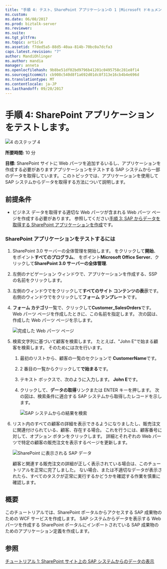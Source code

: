 ```yaml
---
title: "手順 4: テスト、SharePoint アプリケーションの 1 |Microsoft ドキュメント"
ms.custom: 
ms.date: 06/08/2017
ms.prod: biztalk-server
ms.reviewer: 
ms.suite: 
ms.tgt_pltfrm: 
ms.topic: article
ms.assetid: f7ded5a5-88d5-40aa-814b-70bc0a7dcfa3
caps.latest.revision: "7"
author: MandiOhlinger
ms.author: mandia
manager: anneta
ms.openlocfilehash: 9b8be51df02bd9796b41201c0495758c281e8f14
ms.sourcegitcommit: cb908c540d8f1a692d01dc8f313e16cb4b4e696d
ms.translationtype: MT
ms.contentlocale: ja-JP
ms.lasthandoff: 09/20/2017
---
```

# <a name="step-4-test-your-sharepoint-application"></a>手順 4: SharePoint アプリケーションをテストします。
![4 のステップ 4](../../adapters-and-accelerators/adapter-oracle-ebs/media/step-4of4.gif "Step_4of4")  
  
 **所要時間:** 10 分  
  
 **目標:** SharePoint サイトに Web パーツを追加するいるし、アプリケーションを作成する必要がありますアプリケーションをテストする SAP システムから一部のデータを取得しています。 このトピックでは、アプリケーションを使用して SAP システムからデータを取得する方法について説明します。  
  
## <a name="prerequisites"></a>前提条件  
  
-   ビジネス データを取得する適切な Web パーツが含まれる Web パーツ ページを作成する必要があります。 参照してください[手順 3: SAP からデータを取得する SharePoint アプリケーションを作成](../../adapters-and-accelerators/adapter-sap/step-3-create-a-sharepoint-application-to-retrieve-data-from-sap.md)です。  
  
### <a name="to-test-the-sharepoint-application"></a>SharePoint アプリケーションをテストするには  
  
1.  SharePoint 3.0 サーバーの全体管理を開始します。 をクリックして**開始**、 をポイント**すべてのプログラム**、 をポイント**Microsoft Office Server**、クリックして**SharePoint 3.0 サーバーの全体管理**.  
  
2.  左側のナビゲーション ウィンドウで、アプリケーションを作成する、SSP の名前をクリックします。  
  
3.  左側のウィンドウでをクリックして**すべてのサイト コンテンツの表示**です。 右側のウィンドウでをクリックして**フォーム テンプレート**です。  
  
4.  **フォーム カテゴリ**一覧で、クリックして**Customer_SalesOrders**です。 Web パーツ ページを作成したときに、この名前を指定します。 次の図は、作成した Web パーツ ページを示します。  
  
     ![完成した Web パーツ ページ](../../adapters-and-accelerators/adapter-sap/media/3e9f22b1-8285-40f4-a67d-b51173c93671.gif "3e9f22b1-8285-40f4-a67d-b51173c93671")  
  
5.  検索文字列に基づいて顧客を検索します。 たとえば、"John E"で始まる顧客を検索します。 そのためには次を行います。  
  
    1.  最初のリストから、顧客の一覧のセクションで  **CustomerName**です。  
  
    2.  2 番目の一覧からクリックして**で始まる**です。  
  
    3.  テキスト ボックスで、次のように入力します。 **John E**です。  
  
    4.  クリックして、**データの取得**リンクまたは ENTER キーを押します。 次の図は、検索条件に適合する SAP システムから取得したレコードを示します。  
  
         ![SAP システムからの結果を検索](../../adapters-and-accelerators/adapter-sap/media/c97e9e2c-0908-46af-9a54-8a4354847c47.gif "c97e9e2c-0908-46af-9a54-8a4354847c47")  
  
6.  リスト内のすべての顧客の詳細を表示できるようになりましたし、販売注文に関連付けられている、顧客、存在する場合。 これを行うには、顧客番号に対して、オプション ボタンをクリックします。 詳細とそれぞれの Web パーツで特定の顧客の販売注文を表示するページを更新します。  
  
     ![SharePoint に表示される SAP データ](../../adapters-and-accelerators/adapter-sap/media/29fc4a9e-facd-4455-bcfe-5f4d866b2dc7.gif "29fc4a9e-facd-4455-bcfe-5f4d866b2dc7")  
  
     顧客と関連する販売注文の詳細が正しく表示されている場合は、このチュートリアルを正常に完了しました。 ない場合、または不適切なデータが表示されたら、すべてのタスクが正常に実行するかどうかを確認する作業を慎重に確認します。  
  
## <a name="summary"></a>概要  
 このチュートリアルでは、SharePoint ポータルからアクセスする SAP 成果物のための WCF サービスを作成します。 SAP システムからデータを表示する Web パーツを作成する SharePoint ポータルにインポートされている SAP 成果物のためのアプリケーション定義を作成します。  
  
## <a name="see-also"></a>参照  
 [チュートリアル 1: SharePoint サイト上の SAP システムからのデータの表示](../../adapters-and-accelerators/adapter-sap/tutorial-1-presenting-data-from-an-sap-system-on-a-sharepoint-site.md)
